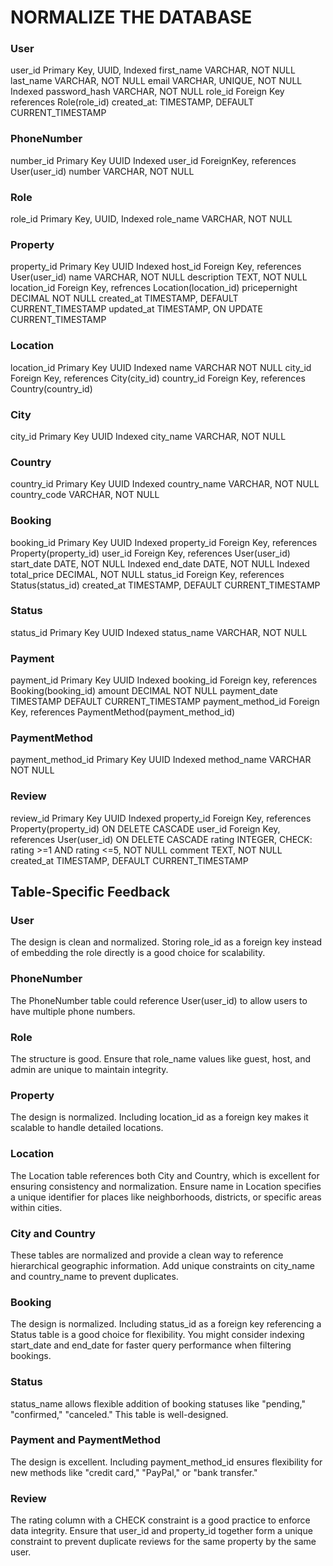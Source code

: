 # NORMALIZE THE DATABASE

### User
user_id Primary Key, UUID, Indexed
first_name VARCHAR, NOT NULL
last_name  VARCHAR, NOT NULL
email      VARCHAR, UNIQUE, NOT NULL Indexed
password_hash   VARCHAR, NOT NULL
role_id Foreign Key references Role(role_id)
created_at: TIMESTAMP, DEFAULT CURRENT_TIMESTAMP


### PhoneNumber
number_id Primary Key UUID Indexed
user_id  ForeignKey, references User(user_id)
number    VARCHAR, NOT NULL


### Role
role_id  Primary Key, UUID, Indexed
role_name  VARCHAR, NOT NULL


### Property
property_id Primary Key UUID Indexed
host_id     Foreign Key, references User(user_id)
name    VARCHAR, NOT NULL
description TEXT, NOT NULL
location_id Foreign Key, refrences Location(location_id)
pricepernight  DECIMAL NOT NULL
created_at  TIMESTAMP, DEFAULT CURRENT_TIMESTAMP
updated_at  TIMESTAMP, ON UPDATE CURRENT_TIMESTAMP


### Location
location_id  Primary Key UUID Indexed
name    VARCHAR NOT NULL
city_id  Foreign Key, references City(city_id)
country_id Foreign Key, references Country(country_id)


### City
city_id Primary Key UUID Indexed
city_name VARCHAR, NOT NULL

### Country
country_id Primary Key UUID Indexed
country_name VARCHAR, NOT NULL
country_code VARCHAR, NOT NULL


### Booking
booking_id Primary Key UUID Indexed
property_id Foreign Key, references Property(property_id)
user_id   Foreign Key, references User(user_id)
start_date  DATE, NOT NULL Indexed
end_date   DATE, NOT NULL Indexed
total_price  DECIMAL, NOT NULL
status_id Foreign Key, references Status(status_id)
created_at  TIMESTAMP, DEFAULT CURRENT_TIMESTAMP


### Status
status_id Primary Key UUID Indexed
status_name VARCHAR, NOT NULL

### Payment
payment_id Primary Key UUID Indexed
booking_id Foreign key, references Booking(booking_id)
amount DECIMAL NOT NULL
payment_date  TIMESTAMP DEFAULT CURRENT_TIMESTAMP
payment_method_id Foreign Key, references PaymentMethod(payment_method_id)

### PaymentMethod
payment_method_id Primary Key UUID Indexed
method_name VARCHAR NOT NULL

### Review
review_id Primary Key UUID Indexed
property_id Foreign Key, references Property(property_id) ON DELETE CASCADE
user_id    Foreign Key, references User(user_id) ON DELETE CASCADE
rating    INTEGER, CHECK: rating >=1 AND rating <=5, NOT NULL
comment  TEXT, NOT NULL
created_at  TIMESTAMP, DEFAULT CURRENT_TIMESTAMP


## Table-Specific Feedback
### User
The design is clean and normalized. Storing role_id as a foreign key instead of embedding the role directly is a good choice for scalability.

### PhoneNumber
The PhoneNumber table could reference User(user_id) to allow users to have multiple phone numbers.

### Role
The structure is good. Ensure that role_name values like guest, host, and admin are unique to maintain integrity.

### Property
The design is normalized. Including location_id as a foreign key makes it scalable to handle detailed locations.

### Location
The Location table references both City and Country, which is excellent for ensuring consistency and normalization.
Ensure name in Location specifies a unique identifier for places like neighborhoods, districts, or specific areas within cities.

### City and Country
These tables are normalized and provide a clean way to reference hierarchical geographic information.
Add unique constraints on city_name and country_name to prevent duplicates.

### Booking
The design is normalized. Including status_id as a foreign key referencing a Status table is a good choice for flexibility.
You might consider indexing start_date and end_date for faster query performance when filtering bookings.

### Status
status_name allows flexible addition of booking statuses like "pending," "confirmed," "canceled." This table is well-designed.

### Payment and PaymentMethod
The design is excellent. Including payment_method_id ensures flexibility for new methods like "credit card," "PayPal," or "bank transfer."

### Review
The rating column with a CHECK constraint is a good practice to enforce data integrity.
Ensure that user_id and property_id together form a unique constraint to prevent duplicate reviews for the same property by the same user.